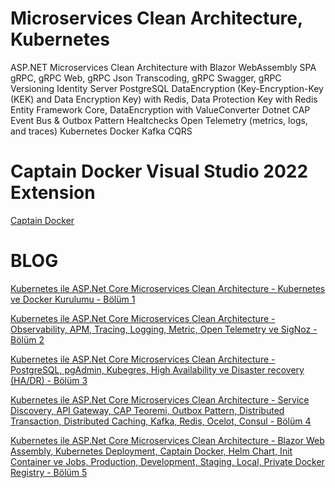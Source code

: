 # Microservices Clean Architecture, Kubernetes
ASP.NET Microservices Clean Architecture with 
Blazor WebAssembly SPA
gRPC, gRPC Web, gRPC Json Transcoding, gRPC Swagger, gRPC Versioning
Identity Server
PostgreSQL
DataEncryption (Key-Encryption-Key (KEK) and Data Encryption Key) with Redis, Data Protection Key with Redis
Entity Framework Core, DataEncryption with ValueConverter
Dotnet CAP Event Bus & Outbox Pattern
Healtchecks
Open Telemetry (metrics, logs, and traces)
Kubernetes
Docker
Kafka
CQRS

# Captain Docker Visual Studio 2022 Extension
[Captain Docker](https://marketplace.visualstudio.com/items?itemName=AyazDuru.AyazDuruCaptainDocker)
# BLOG
[Kubernetes ile ASP.Net Core Microservices Clean Architecture - Kubernetes ve Docker Kurulumu - Bölüm 1](https://www.ayazduru.com.tr/blog/post/2023/06/13/kubernetes-ile-asp-net-core-microservices-clean-architecture-kubernetes-ve-docker-kurulumu-bolum-1)

[Kubernetes ile ASP.Net Core Microservices Clean Architecture - Observability, APM, Tracing, Logging, Metric, Open Telemetry ve SigNoz - Bölüm 2](https://www.ayazduru.com.tr/blog/post/2023/06/25/kubernetes-ile-asp-net-core-microservices-clean-architecture-observability-apm-tracing-logging-metric-open-telemetry-ve-signoz-bolum-2)

[Kubernetes ile ASP.Net Core Microservices Clean Architecture - PostgreSQL, pgAdmin, Kubegres, High Availability ve Disaster recovery (HA/DR) - Bölüm 3](https://www.ayazduru.com.tr/blog/post/2023/06/28/kubernetes-ile-asp-net-core-microservices-clean-architecture-postgresql-pgadmin-kubegres-high-availability-ve-disaster-recovery-ha-dr-bolum-3)

[Kubernetes ile ASP.Net Core Microservices Clean Architecture - Service Discovery, API Gateway, CAP Teoremi, Outbox Pattern, Distributed Transaction, Distributed Caching, Kafka, Redis, Ocelot, Consul - Bölüm 4](https://www.ayazduru.com.tr/blog/post/2023/07/10/kubernetes-ile-asp-net-core-microservices-clean-architecture-service-discovery-api-gateway-cap-teoremi-outbox-pattern-distributed-transaction-distributed-caching-kafka-redis-ocelot-consul-bolum-4)

[Kubernetes ile ASP.Net Core Microservices Clean Architecture - Blazor Web Assembly, Kubernetes Deployment, Captain Docker, Helm Chart, Init Container ve Jobs, Production, Development, Staging, Local, Private Docker Registry - Bölüm 5](https://www.ayazduru.com.tr/blog/post/2023/07/19/kubernetes-ile-asp-net-core-microservices-clean-architecture-blazor-web-assembly-kubernetes-deployment-captain-docker-helm-chart-init-container-ve-jobs-production-development-staging-local-private-docker-registry-bolum-5)
